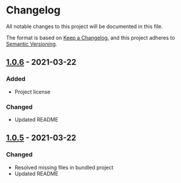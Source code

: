 # Changelog

All notable changes to this project will be documented in this file.

The format is based on [Keep a Changelog](https://keepachangelog.com/en/1.0.0/),
and this project adheres to [Semantic Versioning](https://semver.org/spec/v2.0.0.html).

## [1.0.6](https://github.com/barclayd/pr-finder/releases/tag/1.0.6) - 2021-03-22

### Added

- Project license

### Changed

- Updated README

## [1.0.5](https://github.com/barclayd/pr-finder/releases/tag/1.0.5) - 2021-03-22

### Changed

- Resolved missing files in bundled project
- Updated README
